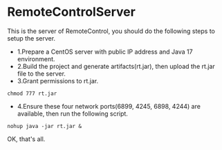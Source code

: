 # RemoteControlServer

This is the server of RemoteControl, you should do the following steps to setup the server.
- 1.Prepare a CentOS server with public IP address and Java 17 environment.
- 2.Build the project and generate artifacts(rt.jar), then upload the rt.jar file to the server.
- 3.Grant permissions to rt.jar.
```
chmod 777 rt.jar
```
- 4.Ensure these four network ports(6899, 4245, 6898, 4244) are available, then run the following script.
```
nohup java -jar rt.jar &
```

OK, that's all.
